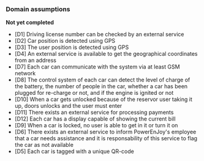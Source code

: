 ### Domain assumptions
**Not yet completed**
* [D1] Driving license number can be checked by an external service
* [D2] Car position is detected using GPS
* [D3] The user position is detected using GPS
* [D4] An external service is available to get the geographical coordinates from an address
* [D7] Each car can communicate with the system via at least GSM network
* [D8] The control system of each car can detect the level of charge of the battery, the number of people in the car, whether a car has been plugged for re-charge or not, and if the engine is ignited or not
* [D10] When a car gets unlocked because of the reservor user taking it up, doors unlocks and the user must enter
* [D11] There exists an external service for processing payments
* [D12] Each car has a display capable of showing the current bill
* [D9] When a car is locked, no user is able to get in it or turn it on
* [D6] There exists an external service to inform PowerEnJoy's employee that a car needs assistance and it is responsability of this service to flag the car as not available
* [D5] Each car is tagged with a unique QR-code

